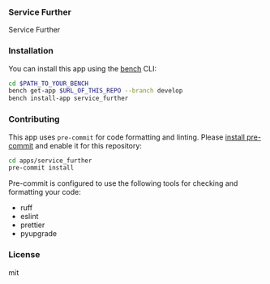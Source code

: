 ### Service Further

Service Further

### Installation

You can install this app using the [bench](https://github.com/frappe/bench) CLI:

```bash
cd $PATH_TO_YOUR_BENCH
bench get-app $URL_OF_THIS_REPO --branch develop
bench install-app service_further
```

### Contributing

This app uses `pre-commit` for code formatting and linting. Please [install pre-commit](https://pre-commit.com/#installation) and enable it for this repository:

```bash
cd apps/service_further
pre-commit install
```

Pre-commit is configured to use the following tools for checking and formatting your code:

- ruff
- eslint
- prettier
- pyupgrade

### License

mit
